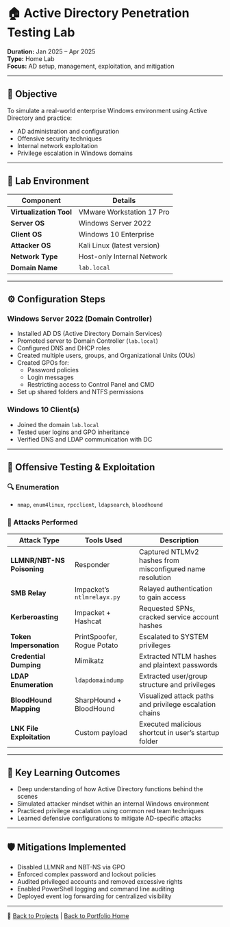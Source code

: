 # 🏠 Active Directory Penetration Testing Lab  
**Duration:** Jan 2025 – Apr 2025  
**Type:** Home Lab  
**Focus:** AD setup, management, exploitation, and mitigation

---

## 🎯 Objective

To simulate a real-world enterprise Windows environment using Active Directory and practice:
- AD administration and configuration
- Offensive security techniques
- Internal network exploitation
- Privilege escalation in Windows domains

---

## 🧰 Lab Environment

| Component              | Details                          |
|------------------------|----------------------------------|
| **Virtualization Tool** | VMware Workstation 17 Pro        |
| **Server OS**          | Windows Server 2022              |
| **Client OS**          | Windows 10 Enterprise            |
| **Attacker OS**        | Kali Linux (latest version)      |
| **Network Type**       | Host-only Internal Network       |
| **Domain Name**        | `lab.local`                      |

---

## ⚙️ Configuration Steps

### Windows Server 2022 (Domain Controller)
- Installed AD DS (Active Directory Domain Services)
- Promoted server to Domain Controller (`lab.local`)
- Configured DNS and DHCP roles
- Created multiple users, groups, and Organizational Units (OUs)
- Created GPOs for:
  - Password policies
  - Login messages
  - Restricting access to Control Panel and CMD
- Set up shared folders and NTFS permissions

### Windows 10 Client(s)
- Joined the domain `lab.local`
- Tested user logins and GPO inheritance
- Verified DNS and LDAP communication with DC

---

## 🧨 Offensive Testing & Exploitation

### 🔍 Enumeration
- `nmap`, `enum4linux`, `rpcclient`, `ldapsearch`, `bloodhound`

### 🧪 Attacks Performed

| Attack Type | Tools Used | Description |
|------------|------------|-------------|
| **LLMNR/NBT-NS Poisoning** | Responder | Captured NTLMv2 hashes from misconfigured name resolution |
| **SMB Relay** | Impacket’s `ntlmrelayx.py` | Relayed authentication to gain access |
| **Kerberoasting** | Impacket + Hashcat | Requested SPNs, cracked service account hashes |
| **Token Impersonation** | PrintSpoofer, Rogue Potato | Escalated to SYSTEM privileges |
| **Credential Dumping** | Mimikatz | Extracted NTLM hashes and plaintext passwords |
| **LDAP Enumeration** | `ldapdomaindump` | Extracted user/group structure and privileges |
| **BloodHound Mapping** | SharpHound + BloodHound | Visualized attack paths and privilege escalation chains |
| **LNK File Exploitation** | Custom payload | Executed malicious shortcut in user’s startup folder |

---

## 🧠 Key Learning Outcomes

- Deep understanding of how Active Directory functions behind the scenes
- Simulated attacker mindset within an internal Windows environment
- Practiced privilege escalation using common red team techniques
- Learned defensive configurations to mitigate AD-specific attacks

---

## 🛡️ Mitigations Implemented

- Disabled LLMNR and NBT-NS via GPO
- Enforced complex password and lockout policies
- Audited privileged accounts and removed excessive rights
- Enabled PowerShell logging and command line auditing
- Deployed event log forwarding for centralized visibility


---

📁 [Back to Projects](../projects/README.md) | [Back to Portfolio Home](../README.md)
